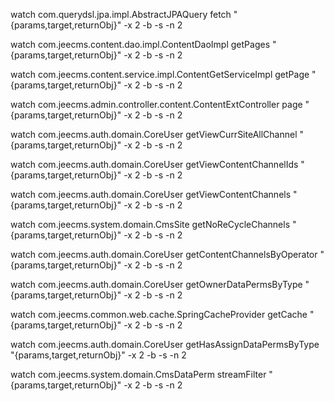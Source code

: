 watch com.querydsl.jpa.impl.AbstractJPAQuery  fetch  "{params,target,returnObj}" -x 2 -b -s -n  2


watch com.jeecms.content.dao.impl.ContentDaoImpl getPages  "{params,target,returnObj}" -x 2 -b -s -n  2


watch com.jeecms.content.service.impl.ContentGetServiceImpl  getPage  "{params,target,returnObj}" -x 2 -b -s -n  2


watch com.jeecms.admin.controller.content.ContentExtController page "{params,target,returnObj}" -x 2 -b -s -n  2



watch com.jeecms.auth.domain.CoreUser getViewCurrSiteAllChannel "{params,target,returnObj}" -x 2 -b -s -n  2


watch com.jeecms.auth.domain.CoreUser getViewContentChannelIds "{params,target,returnObj}" -x 2 -b -s -n  2

watch com.jeecms.auth.domain.CoreUser getViewContentChannels "{params,target,returnObj}" -x 2 -b -s -n  2


watch com.jeecms.system.domain.CmsSite getNoReCycleChannels "{params,target,returnObj}" -x 2 -b -s -n  2

watch com.jeecms.auth.domain.CoreUser getContentChannelsByOperator "{params,target,returnObj}" -x 2 -b -s -n  2

watch com.jeecms.auth.domain.CoreUser getOwnerDataPermsByType "{params,target,returnObj}" -x 2 -b -s -n  2


watch com.jeecms.common.web.cache.SpringCacheProvider getCache "{params,target,returnObj}" -x 2 -b -s -n  2


watch com.jeecms.auth.domain.CoreUser getHasAssignDataPermsByType "{params,target,returnObj}" -x 2 -b -s -n  2


watch com.jeecms.system.domain.CmsDataPerm streamFilter "{params,target,returnObj}" -x 2 -b -s -n  2